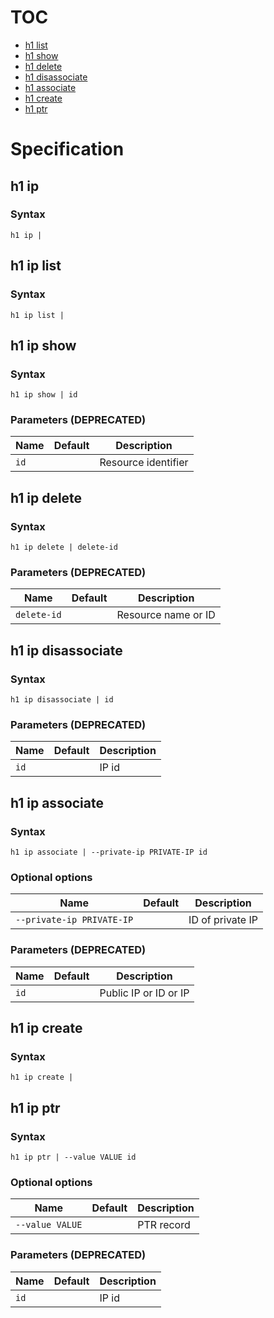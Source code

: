 # TOC

* [h1 list](#h1-list)
* [h1 show](#h1-show)
* [h1 delete](#h1-delete)
* [h1 disassociate](#h1-disassociate)
* [h1 associate](#h1-associate)
* [h1 create](#h1-create)
* [h1 ptr](#h1-ptr)


# Specification

## h1 ip

### Syntax

```h1 ip | ```

## h1 ip list

### Syntax

```h1 ip list | ```

## h1 ip show

### Syntax

```h1 ip show | id```

### Parameters (DEPRECATED)

| Name | Default | Description | 
| ---- | ------- | ----------- |
| ```id``` |  | Resource identifier |

## h1 ip delete

### Syntax

```h1 ip delete | delete-id```

### Parameters (DEPRECATED)

| Name | Default | Description | 
| ---- | ------- | ----------- |
| ```delete-id``` |  | Resource name or ID |

## h1 ip disassociate

### Syntax

```h1 ip disassociate | id```

### Parameters (DEPRECATED)

| Name | Default | Description | 
| ---- | ------- | ----------- |
| ```id``` |  | IP id |

## h1 ip associate

### Syntax

```h1 ip associate | --private-ip PRIVATE-IP id```

### Optional options

| Name | Default | Description | 
| ---- | ------- | ----------- |
| ```--private-ip PRIVATE-IP``` |  | ID of private IP |

### Parameters (DEPRECATED)

| Name | Default | Description | 
| ---- | ------- | ----------- |
| ```id``` |  | Public IP or ID or IP |

## h1 ip create

### Syntax

```h1 ip create | ```

## h1 ip ptr

### Syntax

```h1 ip ptr | --value VALUE id```

### Optional options

| Name | Default | Description | 
| ---- | ------- | ----------- |
| ```--value VALUE``` |  | PTR record |

### Parameters (DEPRECATED)

| Name | Default | Description | 
| ---- | ------- | ----------- |
| ```id``` |  | IP id |

